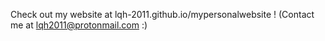 Check out my website at lqh-2011.github.io/mypersonalwebsite !
(Contact me at lqh2011@protonmail.com :)

